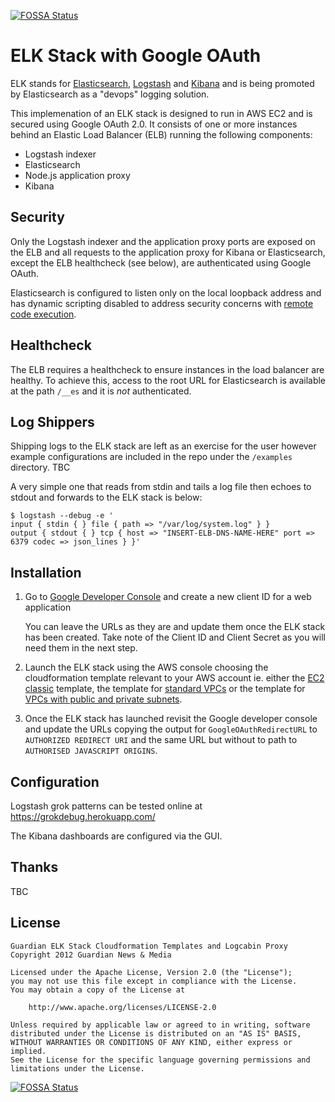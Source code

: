[![FOSSA Status](https://app.fossa.io/api/projects/git%2Bgithub.com%2Fwdtmatt%2Felk-stack.svg?type=shield)](https://app.fossa.io/projects/git%2Bgithub.com%2Fwdtmatt%2Felk-stack?ref=badge_shield)

ELK Stack with Google OAuth
===========================

ELK stands for [Elasticsearch][1], [Logstash][2] and [Kibana][3] and is being promoted by Elasticsearch as a "devops" logging solution.

This implemenation of an ELK stack is designed to run in AWS EC2 and is secured using Google OAuth 2.0. It consists of one or more instances behind an Elastic Load Balancer (ELB) running the following components:

* Logstash indexer
* Elasticsearch
* Node.js application proxy
* Kibana

Security
--------

Only the Logstash indexer and the application proxy ports are exposed on the ELB and all requests to the application proxy for Kibana or Elasticsearch, except the ELB healthcheck (see below), are authenticated using Google OAuth.

Elasticsearch is configured to listen only on the local loopback address and has dynamic scripting disabled to address security concerns with [remote code execution][4].

Healthcheck
-----------

The ELB requires a healthcheck to ensure instances in the load balancer are healthy. To achieve this, access to the root URL for Elasticsearch is available at the path `/__es` and it is *not* authenticated.

Log Shippers
------------

Shipping logs to the ELK stack are left as an exercise for the user however example configurations are included in the repo under the `/examples` directory. TBC

A very simple one that reads from stdin and tails a log file then echoes to stdout and forwards to the ELK stack is below:

```
$ logstash --debug -e '
input { stdin { } file { path => "/var/log/system.log" } }
output { stdout { } tcp { host => "INSERT-ELB-DNS-NAME-HERE" port => 6379 codec => json_lines } }'
```

Installation
------------

1. Go to [Google Developer Console][5] and create a new client ID for a web application

   You can leave the URLs as they are and update them once the ELK stack has been created. Take note of the Client ID and Client Secret as you will need them in the next step.

2. Launch the ELK stack using the AWS console choosing the cloudformation template relevant to your AWS account ie. either the [EC2 classic](cloudformation/ELK_Stack_Multi_AZ.json) template, the template for [standard VPCs](cloudformation/ELK_Stack_Multi_AZ_In_VPC.json) or the template for [VPCs with public and private subnets](cloudformation/ELK_Stack_Multi_AZ_in_Private_VPC.json).

3. Once the ELK stack has launched revisit the Google developer console and update the URLs copying the output for `GoogleOAuthRedirectURL` to `AUTHORIZED REDIRECT URI` and the same URL but without to path to `AUTHORISED JAVASCRIPT ORIGINS`.

Configuration
-------------

Logstash grok patterns can be tested online at https://grokdebug.herokuapp.com/

The Kibana dashboards are configured via the GUI.

Thanks
------

TBC

License
-------

    Guardian ELK Stack Cloudformation Templates and Logcabin Proxy
    Copyright 2012 Guardian News & Media

    Licensed under the Apache License, Version 2.0 (the "License");
    you may not use this file except in compliance with the License.
    You may obtain a copy of the License at

        http://www.apache.org/licenses/LICENSE-2.0

    Unless required by applicable law or agreed to in writing, software
    distributed under the License is distributed on an "AS IS" BASIS,
    WITHOUT WARRANTIES OR CONDITIONS OF ANY KIND, either express or implied.
    See the License for the specific language governing permissions and
    limitations under the License.

[1]: <http://www.elasticsearch.org/> "Elasticsearch"
[2]: <http://logstash.net/> "Logstash"
[3]: <http://www.elasticsearch.org/overview/kibana/> "Kibana"
[4]: <http://www.elasticsearch.org/guide/en/elasticsearch/reference/current/modules-scripting.html> "ES Scripting"
[5]: <https://console.developers.google.com> "Google Developer Console"


[![FOSSA Status](https://app.fossa.io/api/projects/git%2Bgithub.com%2Fwdtmatt%2Felk-stack.svg?type=large)](https://app.fossa.io/projects/git%2Bgithub.com%2Fwdtmatt%2Felk-stack?ref=badge_large)